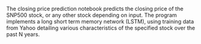 The closing price prediction notebook predicts the closing price of the SNP500 stock, or any other stock depending on input. The program implements a long short term memory network (LSTM), using training data from Yahoo detailing various characteristics of the specified stock over the past N years.
